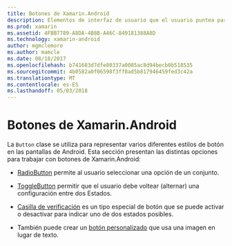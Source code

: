 ```yaml
---
title: Botones de Xamarin.Android
description: Elementos de interfaz de usuario que el usuario puntea para llevar a cabo una acción de implementación
ms.prod: xamarin
ms.assetid: 4FBB7789-A8DA-4B8B-A46C-849181388A8D
ms.technology: xamarin-android
author: mgmclemore
ms.author: mamcle
ms.date: 08/18/2017
ms.openlocfilehash: b741683d7dfe80337a0085ac8d94becb0b518535
ms.sourcegitcommit: 4b0582a0f06598f3ff8ad5b817946459fed3c42a
ms.translationtype: MT
ms.contentlocale: es-ES
ms.lasthandoff: 05/03/2018
---
```

# <a name="buttons-in-xamarinandroid"></a>Botones de Xamarin.Android

La `Button` clase se utiliza para representar varios diferentes estilos de botón en las pantallas de Android. Esta sección presentan las distintas opciones para trabajar con botones de Xamarin.Android:

-   [RadioButton](~/android/user-interface/controls/buttons/radio-button.md) permite al usuario seleccionar una opción de un conjunto.

-   [ToggleButton](~/android/user-interface/controls/buttons/toggle-button.md) permitir que el usuario debe voltear (alternar) una configuración entre dos Estados.

-   [Casilla de verificación](~/android/user-interface/controls/buttons/check-box.md) es un tipo especial de botón que se puede activar o desactivar para indicar uno de dos estados posibles.

-   También puede crear un [botón personalizado](~/android/user-interface/controls/buttons/custom-button.md) que usa una imagen en lugar de texto.
